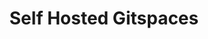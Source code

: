 ---
title: Self Hosted Gitspaces
description: Get Started with Harness CDE (Gitspaces)
sidebar_position: 3
sidebar_label: Self Hosted Gitspaces
---
